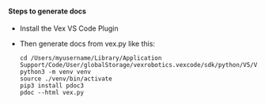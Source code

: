 
#### Steps to generate docs

* Install the Vex VS Code Plugin
* Then generate docs from vex.py like this:

      cd /Users/myusername/Library/Application Support/Code/User/globalStorage/vexrobotics.vexcode/sdk/python/V5/V5_1_0_1_15/vexv5/stubs
      python3 -m venv venv
      source ./venv/bin/activate
      pip3 install pdoc3
      pdoc --html vex.py
